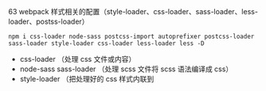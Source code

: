 63 webpack 样式相关的配置（style-loader、css-loader、sass-loader、less-loader、postss-loader）


```
npm i css-loader node-sass postcss-import autoprefixer postcss-loader sass-loader style-loader css-loader less-loader less -D
```

- css-loader （处理 css 文件或内容）
- node-sass sass-loader （处理 scss 文件将 scss 语法编译成 css）
- style-loader （把处理好的 css 样式内联到 <style> 标签）
- postcss-loader postcss-import autoprefixer（css 预处理器，autoprefixer 给 css3 的样式属性添加厂商前缀（webkit、moz、ms），postcss-import 处理 @import 引入的 scss、less、css 样式文件再次调用执行预处理器 Loader  的编译处理引入的样式比如：sass-loader->postcss-loader）
- less-loader less （处理 less 文件将 Less 语法编译成 css）

---

#### 基本配置：

webpack.base.js

loader 的配置

```
module.exports = {
  module: {
    rules: [
      {
        test: /\.css$/,
        use: [
          'style-loader', // 把 css 样式内容内联到 style 标签内
          // 'css-loader', // 处理 .css 文件
          {
            loader: 'css-loader',
            options: {
              importLoaders: 1 // 0 => 默认，没有 loader; 1 => postcss-loader;
            }
          },
          'postcss-loader'
        ]
    },
    {
        test: /\.scss$/,
        use: [
          'style-loader',
          // 'css-loader',
          {
            loader: 'css-loader',
            options: {
              importLoaders: 2 // 0 => 默认，没有 loader; 2 => postcss-loader, sass-loader;
            }
          },
          'postcss-loader', // 新版 postcss-loader 要放在 less-loader 之前
          'sass-loader'
        ]
    },
    {
        test: /\.less$/,
        use: [
          'style-loader',
          // 'css-loader',
          {
            loader: 'css-loader',
            options: {
              importLoaders: 2 // 同 sass
            }
          },
          'postcss-loader', // 新版 postcss-loader 要放在 less-loader 之前
          'less-loader'
        ]
    }
    ]
  }
}
```

postcss.config.js （postcss-loader配置文件）

```
module.exports = {
  plugins: [
    // @import 引入的 scss、less、css 样式文件再次调用执行预处理器 Loader 编译引入的文件
    // css-loader 的 importLoaders 配置参数也是用于配置 css-loader 作用于 @import 的资源之前有多少个 loader，但 importLoaders 需要指定 @import 的资源之前的 loader 个数
    // 和 css-loader 的 importLoaders 任选一个即可
    require('postcss-import'),
    // 根据 .browserslistrc 自动添加浏览器厂商前缀（webkit、moz、ms）
    require('autoprefixer')
  ]
}

```

.browserslistrc（autoprefixer 浏览器兼容性配置）

```
# Browsers that we support

last 2 version
> 1%
not ie < 11
ios 7
maintained node versions
not dead
```

#### 注意点：

loader 的位置：

**'sass-loader' -> 'postcss-loader'**

`postcss-loader`要放在`sass-loader`之前（less 配置也是这样），如果放置在后面有点区别，新版官网上也是放置在前面，表示先进行 `sass-loader` 预处理将 sass 语法转换成 css 语法，在用 `postcss-loader` css 后处理器进行处理。

这里我想了下`postcss-loader`放在`sass-loader`之前逻辑上是说的过去的，因为`sass`的语法是有变量、运算、函数、作用域、继承、嵌套写法等，如果在`sass-loader`处理之前`postcss-loader`并不能很好的发现哪些属性才是要加厂商前缀的这样也就是`postcss-loader`还要去分析`sass`的语法结构，所以先用`sass-loader`将`sass`语法给转义了然后接着在用`postcss-loader`直接处理已经转义成 css 语法的内容也就简单的多。


**'css-loader'的配置参数options.importLoaders**

在 css-loader 的文档中，有个比较引起疑惑的参数项：importLoaders，这个参数用于配置 css-loader 作用于 @import的资源之前有多少个 loader。

==注意：==

这个 importLoaders 其实和 postcss.config.js 的 plugins 引入 require('postcss-import') 效果和功能是一样的，所以这两个配置我们配置其中一个就可以了，如果两个都配置也不会报错，但我觉得起效的还是 require('postcss-import') 因为 postcss-loader 是在 css-loader 之前得到执行的。

`require('postcss-import')` 不用在每个预处理loader 中单独去配置，`options.importLoaders`需要在每个 预处理 loader 中单独配置，并且要指定预处理loader的个数 。

使用：

这里以 sass 文件处理为示例

```
{
    test: /\.scss$/,
    use: [
      'style-loader',
      // 'css-loader',
      {
        loader: 'css-loader',
        options: {
          importLoaders: 2 // 0 => 默认，没有 loader;2 => postcss-loader, sass-loader
        }
      },
      'postcss-loader', // 新版 postcss-loader 要放在 sass-loader 之前
      'sass-loader'
    ]
}
```

首先我们先看下 loader 的处理顺序：sass-loader->postcss-loader->css-loader->style-loader。

options.importLoaders 的意思就是我在 style.css 中通过`@import 'body.css';`引入`body.css`，那引入的这个`body.css`需要配置`options.importLoaders`并且指定个数，再次去调用预处理器分析引入的样式。

这里通过 `display: flex;` 为例，如果正确执行那么 style.css 和 body.css 中的 `display: flex;` 都会加上厂商前缀。

```
/* style.css */
@import 'body.css';
body {
    /*background: yellow;*/
    font-size: 20px;
}
div {
    display: flex;
}
/* body.css */
.body-import {
    /* body import */
    display: flex;
}

```



- 未使用importLoaders：被styles.css引入的 body.css内的display: flex;未添加了前缀，说明 postcss 没有作用到@import引入的文件中；

- 使用了importLoaders=2：被styles.css引入的 body.css内的display: flex;也被添加了前缀，说明 postcss 作用到了被@import引入的文件中。

**postcss.config.js**

postcss-loader 的配置文件

```
module.exports = {
  plugins: [
    // @import 引入的 scss、less、css 样式文件再次调用执行预处理器 Loader 分析 引入的文件
    // 和 css-loader 的 importLoaders 任选一个即可
    require('postcss-import'),
    // 根据 .browserslistrc 自动添加浏览器厂商前缀（webkit、moz、ms）
    require('autoprefixer')
  ]
}

```


---

效果截图：

![image](http://i1.fuimg.com/717460/68f1222e4fe13bc0.jpg)



